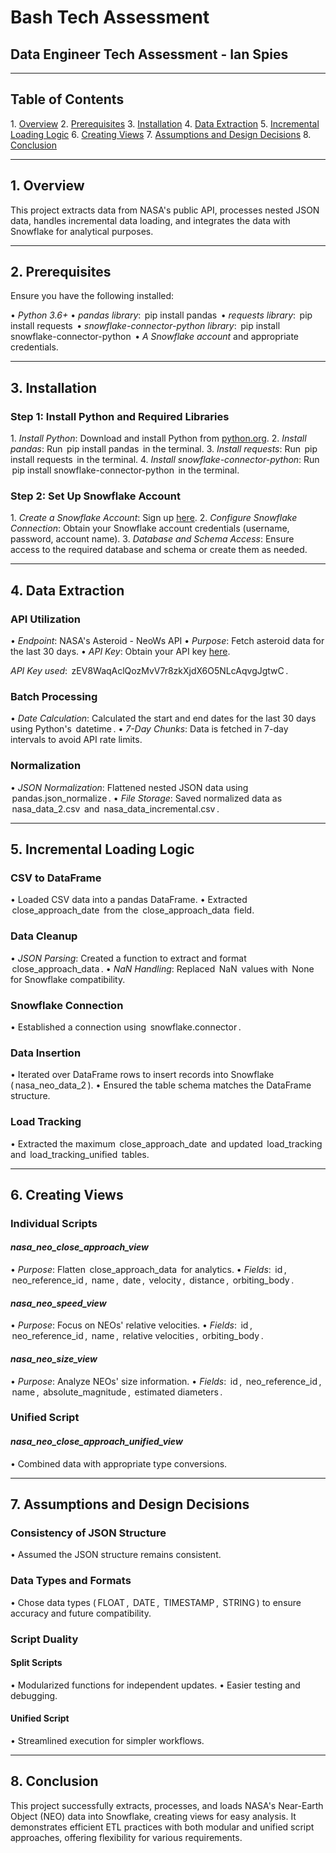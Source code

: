 # Bash Tech Assessment

## Data Engineer Tech Assessment - Ian Spies

---

## Table of Contents
1.⁠ ⁠[Overview](#1-overview)
2.⁠ ⁠[Prerequisites](#2-prerequisites)
3.⁠ ⁠[Installation](#3-installation)
4.⁠ ⁠[Data Extraction](#4-data-extraction)
5.⁠ ⁠[Incremental Loading Logic](#5-incremental-loading-logic)
6.⁠ ⁠[Creating Views](#6-creating-views)
7.⁠ ⁠[Assumptions and Design Decisions](#7-assumptions-and-design-decisions)
8.⁠ ⁠[Conclusion](#8-conclusion)

---

## 1. Overview
This project extracts data from NASA's public API, processes nested JSON data, handles incremental data loading, and integrates the data with Snowflake for analytical purposes.

---

## 2. Prerequisites
Ensure you have the following installed:

•⁠  ⁠*Python 3.6+*
•⁠  ⁠*pandas library*: ⁠ pip install pandas ⁠
•⁠  ⁠*requests library*: ⁠ pip install requests ⁠
•⁠  ⁠*snowflake-connector-python library*: ⁠ pip install snowflake-connector-python ⁠
•⁠  ⁠*A Snowflake account* and appropriate credentials.

---

## 3. Installation

### Step 1: Install Python and Required Libraries
1.⁠ ⁠*Install Python*: Download and install Python from [python.org](https://www.python.org/).
2.⁠ ⁠*Install pandas*: Run ⁠ pip install pandas ⁠ in the terminal.
3.⁠ ⁠*Install requests*: Run ⁠ pip install requests ⁠ in the terminal.
4.⁠ ⁠*Install snowflake-connector-python*: Run ⁠ pip install snowflake-connector-python ⁠ in the terminal.

### Step 2: Set Up Snowflake Account
1.⁠ ⁠*Create a Snowflake Account*: Sign up [here](https://signup.snowflake.com/).
2.⁠ ⁠*Configure Snowflake Connection*: Obtain your Snowflake account credentials (username, password, account name).
3.⁠ ⁠*Database and Schema Access*: Ensure access to the required database and schema or create them as needed.

---

## 4. Data Extraction

### API Utilization
•⁠  ⁠*Endpoint*: NASA's Asteroid - NeoWs API
•⁠  ⁠*Purpose*: Fetch asteroid data for the last 30 days.
•⁠  ⁠*API Key*: Obtain your API key [here](https://api.nasa.gov/).

*API Key used*: ⁠ zEV8WaqAclQozMvV7r8zkXjdX6O5NLcAqvgJgtwC ⁠.

### Batch Processing
•⁠  ⁠*Date Calculation*: Calculated the start and end dates for the last 30 days using Python's ⁠ datetime ⁠.
•⁠  ⁠*7-Day Chunks*: Data is fetched in 7-day intervals to avoid API rate limits.

### Normalization
•⁠  ⁠*JSON Normalization*: Flattened nested JSON data using ⁠ pandas.json_normalize ⁠.
•⁠  ⁠*File Storage*: Saved normalized data as ⁠ nasa_data_2.csv ⁠ and ⁠ nasa_data_incremental.csv ⁠.

---

## 5. Incremental Loading Logic

### CSV to DataFrame
•⁠  ⁠Loaded CSV data into a pandas DataFrame.
•⁠  ⁠Extracted ⁠ close_approach_date ⁠ from the ⁠ close_approach_data ⁠ field.

### Data Cleanup
•⁠  ⁠*JSON Parsing*: Created a function to extract and format ⁠ close_approach_data ⁠.
•⁠  ⁠*NaN Handling*: Replaced ⁠ NaN ⁠ values with ⁠ None ⁠ for Snowflake compatibility.

### Snowflake Connection
•⁠  ⁠Established a connection using ⁠ snowflake.connector ⁠.

### Data Insertion
•⁠  ⁠Iterated over DataFrame rows to insert records into Snowflake (⁠ nasa_neo_data_2 ⁠).
•⁠  ⁠Ensured the table schema matches the DataFrame structure.

### Load Tracking
•⁠  ⁠Extracted the maximum ⁠ close_approach_date ⁠ and updated ⁠ load_tracking ⁠ and ⁠ load_tracking_unified ⁠ tables.

---

## 6. Creating Views

### Individual Scripts
#### *nasa_neo_close_approach_view*
•⁠  ⁠*Purpose*: Flatten ⁠ close_approach_data ⁠ for analytics.
•⁠  ⁠*Fields*: ⁠ id ⁠, ⁠ neo_reference_id ⁠, ⁠ name ⁠, ⁠ date ⁠, ⁠ velocity ⁠, ⁠ distance ⁠, ⁠ orbiting_body ⁠.

#### *nasa_neo_speed_view*
•⁠  ⁠*Purpose*: Focus on NEOs' relative velocities.
•⁠  ⁠*Fields*: ⁠ id ⁠, ⁠ neo_reference_id ⁠, ⁠ name ⁠, ⁠ relative velocities ⁠, ⁠ orbiting_body ⁠.

#### *nasa_neo_size_view*
•⁠  ⁠*Purpose*: Analyze NEOs' size information.
•⁠  ⁠*Fields*: ⁠ id ⁠, ⁠ neo_reference_id ⁠, ⁠ name ⁠, ⁠ absolute_magnitude ⁠, ⁠ estimated diameters ⁠.

### Unified Script
#### *nasa_neo_close_approach_unified_view*
•⁠  ⁠Combined data with appropriate type conversions.

---

## 7. Assumptions and Design Decisions

### Consistency of JSON Structure
•⁠  ⁠Assumed the JSON structure remains consistent.

### Data Types and Formats
•⁠  ⁠Chose data types (⁠ FLOAT ⁠, ⁠ DATE ⁠, ⁠ TIMESTAMP ⁠, ⁠ STRING ⁠) to ensure accuracy and future compatibility.

### Script Duality
#### Split Scripts
•⁠  ⁠Modularized functions for independent updates.
•⁠  ⁠Easier testing and debugging.

#### Unified Script
•⁠  ⁠Streamlined execution for simpler workflows.

---

## 8. Conclusion
This project successfully extracts, processes, and loads NASA's Near-Earth Object (NEO) data into Snowflake, creating views for easy analysis. It demonstrates efficient ETL practices with both modular and unified script approaches, offering flexibility for various requirements.